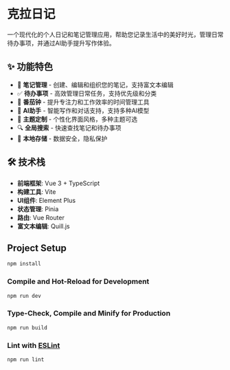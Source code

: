 # 克拉日记

一个现代化的个人日记和笔记管理应用，帮助您记录生活中的美好时光，管理日常待办事项，并通过AI助手提升写作体验。

## ✨ 功能特色

- 📝 **笔记管理** - 创建、编辑和组织您的笔记，支持富文本编辑
- ✅ **待办事项** - 高效管理日常任务，支持优先级和分类
- 🍅 **番茄钟** - 提升专注力和工作效率的时间管理工具
- 🤖 **AI助手** - 智能写作和对话支持，支持多种AI模型
- 🎨 **主题定制** - 个性化界面风格，多种主题可选
- 🔍 **全局搜索** - 快速查找笔记和待办事项
- 💾 **本地存储** - 数据安全，隐私保护

## 🛠️ 技术栈

- **前端框架**: Vue 3 + TypeScript
- **构建工具**: Vite
- **UI组件**: Element Plus
- **状态管理**: Pinia
- **路由**: Vue Router
- **富文本编辑**: Quill.js

## Project Setup

```sh
npm install
```

### Compile and Hot-Reload for Development

```sh
npm run dev
```

### Type-Check, Compile and Minify for Production

```sh
npm run build
```

### Lint with [ESLint](https://eslint.org/)

```sh
npm run lint
```
